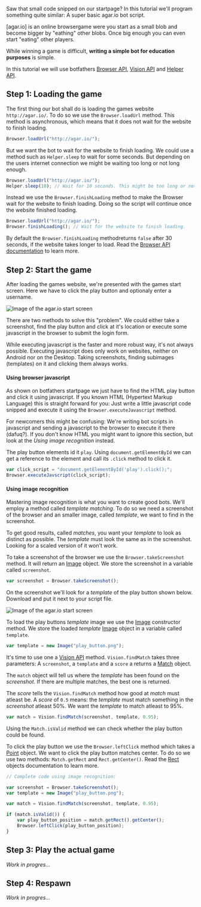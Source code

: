 Saw that small code snipped on our startpage? In this tutorial we'll program something quite similar: A super basic agar.io bot script.

[agar.io] is an online browsergame were you start as a small blob and become bigger by "eathing" other blobs. Once big enough you can even start "eating" other players.

While winning a game is difficult, **writing a simple bot for education purposes** is simple.

In this tutorial we will use botfathers [Browser API](../apiref/browser-api), [Vision API](../apiref/vision-api) and [Helper API](../apiref/helper-api).

## Step 1: Loading the game

The first thing our bot shall do is loading the games website `http://agar.io/`. To do so we use the `Browser.loadUrl` method. This method is asynchronous, which means that it does not wait for the website to finish loading.

```javascript
Browser.loadUrl("http://agar.io/");
```

But we want the bot to wait for the website to finish loading. We could use a method such as `Helper.sleep` to wait for some seconds. But depending on the users internet connection we might be waiting too long or not long enough.

```javascript
Browser.loadUrl("http://agar.io/");
Helper.sleep(10); // Wait for 10 seconds. This might be too long or not long enough for the website to load.
```

Instead we use the `Browser.finishLoading` method to make the Browser wait for the website to finish loading. Doing so the script will continue once the website finished loading.

```javascript
Browser.loadUrl("http://agar.io/");
Browser.finishLoading(); // Wait for the website to finish loading.
```

By default the `Browser.finishLoading` methodreturns `false` after 30 seconds, if the website takes longer to load. Read the [Browser API documentation](../apiref/browser-api) to learn more.

## Step 2: Start the game

After loading the games website, we're presented with the games start screen. Here we have to click the play button and optionaly enter a username.

![Image of the agar.io start screen](/static/tutorials/agar.io/start_screen.png)

There are two methods to solve this "problem". We could either take a screenshot, find the play button and click at it's location or execute some javascript in the browser to submit the login form.

While executing javascript is the faster and more robust way, it's not always possible. Executing javascript does only work on websites, neither on Android nor on the Desktop. Taking screenshots, finding subimages (templates) on it and clicking them always works.

#### Using browser javascript

As shown on botfathers startpage we just have to find the HTML play button and click it using javascript. If you known HTML (Hypertext Markup Language) this is straight forward for you: Just write a little javascript code snipped and execute it using the `Browser.executeJavascript` method.

For newcomers this might be confusing: We're writing bot scripts in javascript and sending a javascript to the browser to execute it there (dafuq?). If you don't know HTML you might want to ignore this section, but look at the _Using image recognition_ instead.

The play button elements id it `play`. Using `document.getElementById` we can get a reference to the element and call its `.click` method to click it.

```javascript
var click_script = "document.getElementById('play').click();";
Browser.executeJavscript(click_script);
```

#### Using image recognition

Mastering image recognition is what you want to create good bots. We'll employ a method called _template matching_. To do so we need a screenshot of the browser and an smaller image, called _template_, we want to find in the screenshot.

To get good results, called _matches_, you want your _template_ to look as distinct as possible. The _template_ must look the same as in the screenshot. Looking for a scaled version of it won't work. 

To take a screenshot of the browser we use the `Browser.takeScreenshot` method. It will return an [Image](../apiref/image) object. We store the screenshot in a variable called `screenshot`.

```javascript
var screenshot = Browser.takeScreenshot();
```

On the screenshot we'll look for a _template_ of the play button shown below. Download and put it next to your script file.

![Image of the agar.io start screen](/static/tutorials/agar.io/play_button.png)

To load the play buttons _template_ image we use the [Image](../apiref/image) constructor method. We store the loaded _template_ [Image](../apiref/image) object in a variable called `template`.

```javascript
var template = new Image("play_button.png");
```

It's time to use one a [Vision API](../apiref/vision-api) method. `Vision.findMatch` takes three parameters: A `screenshot`, a `template` and a `score` a returns a [Match](../apiref/match) object.

The `match` object will tell us where the _template_ has been found on the _screenshot_. If there are multiple matches, the best one is returned.

The _score_ tells the `Vision.findMatch` method how good at _match_ must atleast be. A _score_ of `0.5` means: the _template_ must match something in the _screenshot_ atleast 50%. We want the _template_ to match atleast to 95%.

```javascript
var match = Vision.findMatch(screenshot, template, 0.95);
```

Using the `Match.isValid` method we can check whether the play button could be found.

To click the play button we use the `Browser.leftClick` method which takes a [Point](../apiref/point) object. We want to click the play button matches center. To do so we use two methods: `Match.getRect` and `Rect.getCenter()`. Read the [Rect](../apiref/point) objects documentation to learn more.

```javascript
// Complete code using image recognition:

var screenshot = Browser.takeScreenshot();
var template = new Image("play_button.png");

var match = Vision.findMatch(screenshot, template, 0.95);

if (match.isValid()) {
	var play_button_position = match.getRect().getCenter();
	Browser.leftClick(play_button_position);
}
```

## Step 3: Play the actual game

_Work in progres..._

## Step 4: Respawn

_Work in progres..._